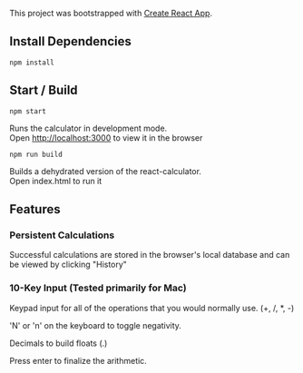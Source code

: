 This project was bootstrapped with [Create React App](https://github.com/facebook/create-react-app).

## Install Dependencies

```
npm install
```

## Start / Build

`npm start`

Runs the calculator in development mode. <br>
Open [http://localhost:3000](http://localhost:3000) to view it in the browser

`npm run build`

Builds a dehydrated version of the react-calculator. <br>
Open index.html to run it

## Features

### Persistent Calculations
Successful calculations are stored in the browser's local database and can be viewed by clicking "History"

### 10-Key Input (Tested primarily for Mac)
Keypad input for all of the operations that you would normally use. (+, /, *, -)

'N' or 'n' on the keyboard to toggle negativity.

Decimals to build floats (.)

Press enter to finalize the arithmetic.
